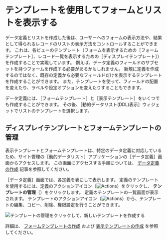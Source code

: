 # テンプレートを使用してフォームとリストを表示する

データ定義とリストを作成した後は、ユーザーへのフォームの表示方法や、結果として得られるレコードのリストの表示方法をコントロールすることができます。 これは、各ビューのテンプレート（フォームを表示するための［フォームテンプレート］、レコード一覧を表示するための［ディスプレイテンプレート］）を作成することで実現しています。 例えば、データ定義のフィールドのサブセットを持つフォームを作成する必要があるかもしれません。 新規に定義を作成するのではなく、既存の定義から必要なフィールドだけを表示するテンプレートを作成することができます。 また、テンプレートを使って、フィールドの配置を変えたり、ラベルや設定オプションを変えたりすることもできます。

データ定義には、［フォームテンプレート］と［表示テンプレート］をいくつでも作成することができます。 その後、［動的データリスト(DDL)表示］ウィジェットでリストのテンプレートを選択します。

<a name="ディスプレイテンプレートとフォームテンプレートの管理" />

## ディスプレイテンプレートとフォームテンプレートの管理

表示テンプレートとフォームテンプレートは、特定のデータ定義に対応しているため、サイト管理の［動的データリスト］アプリケーションの［データ定義］画面からアクセスします。 この画面にアクセスする手順については、 [データ定義の作成](./creating-data-definitions.md) 記事を参照してください。

［データ定義］画面では、各定義を表にして表示します。 定義のテンプレートを使用するには、定義のアクションアイコン（![Actions](../../../images/icon-actions.png)）をクリックし、 **テンプレートの管理**（）をクリックします。 定義のテンプレートの一覧画面が表示されます。 テンプレートのアクションアイコン（![Actions](../../../images/icon-actions.png)）から、テンプレートの編集、コピー、削除、権限設定を行うことができます。

![テンプレートの管理をクリックして、新しいテンプレートを作成する](./using-templates-to-display-forms-and-lists/images/01.png)

詳細は、 [フォームテンプレートの作成](./creating-form-templates.md) および [表示テンプレートの作成](./creating-display-templates.md) を参照してください。 